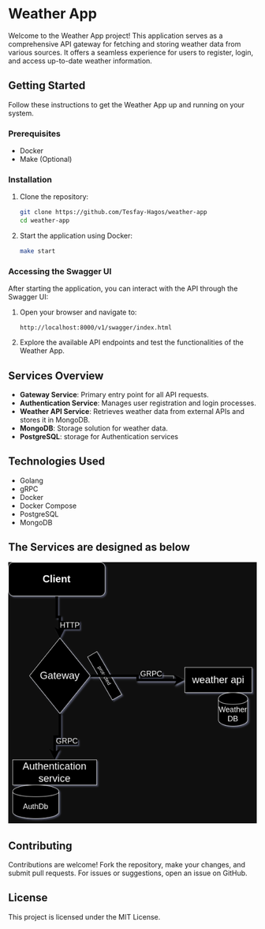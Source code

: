 # Weather App

Welcome to the Weather App project! This application serves as a comprehensive API gateway for fetching and storing weather data from various sources. It offers a seamless experience for users to register, login, and access up-to-date weather information.

## Getting Started

Follow these instructions to get the Weather App up and running on your system.

### Prerequisites

- Docker
- Make (Optional)

### Installation

1. Clone the repository:

   ```bash
   git clone https://github.com/Tesfay-Hagos/weather-app
   cd weather-app
   ```

2. Start the application using Docker:
   ```bash
   make start
   ```

### Accessing the Swagger UI

After starting the application, you can interact with the API through the Swagger UI:

1. Open your browser and navigate to:

   ```
   http://localhost:8000/v1/swagger/index.html
   ```

2. Explore the available API endpoints and test the functionalities of the Weather App.

## Services Overview

- **Gateway Service**: Primary entry point for all API requests.
- **Authentication Service**: Manages user registration and login processes.
- **Weather API Service**: Retrieves weather data from external APIs and stores it in MongoDB.
- **MongoDB**: Storage solution for weather data.
- **PostgreSQL**: storage for Authentication services

## Technologies Used

- Golang
- gRPC
- Docker
- Docker Compose
- PostgreSQL
- MongoDB

## The Services are designed as below

![Weather App](doc/weather-app.png)

## Contributing

Contributions are welcome! Fork the repository, make your changes, and submit pull requests. For issues or suggestions, open an issue on GitHub.

## License

This project is licensed under the MIT License.
